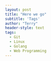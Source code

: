 ```yaml
---
layout: post
title: "Here we go"
subtitle: 'Tags'
author: "Terry"
header-style: text
tags:
  - Git
  - Linux
  - Golang
  - Web Programming
---
```

